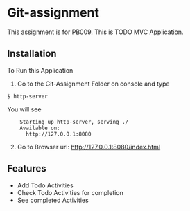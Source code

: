 # Git-assignment
This assignment is for PB009. This is TODO MVC Application.

## Installation

To Run this Application
1. Go to the Git-Assignment Folder on console and type
```
$ http-server
```

You will see

```
	Starting up http-server, serving ./
	Available on:
	  http://127.0.0.1:8080
```

2. Go to Browser url: http://127.0.0.1:8080/index.html

## Features

* Add Todo Activities
* Check Todo Activities for completion
* See completed Activities
